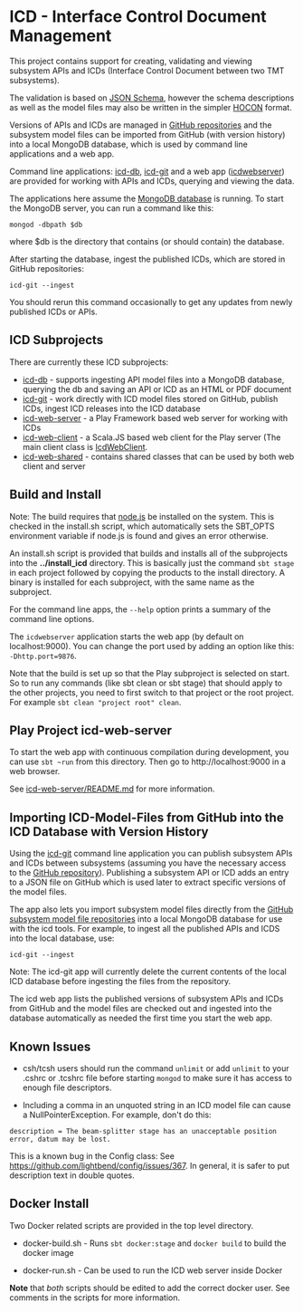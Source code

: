 ICD - Interface Control Document Management
===========================================

This project contains support for creating, validating and viewing subsystem APIs and ICDs (Interface Control Document between two TMT subsystems).

The validation is based on [JSON Schema](http://json-schema.org/),
however the schema descriptions as well as the model files may also be written in
the simpler [HOCON](https://github.com/typesafehub/config/blob/master/HOCON.md) format.

Versions of APIs and ICDs are managed in [GitHub repositories](https://github.com/tmt-icd/ICD-Model-Files.git) and 
the subsystem model files can be imported from GitHub (with version history) into a local MongoDB database, which is used
by command line applications and a web app.
 
Command line applications: [icd-db](icd-db), [icd-git](icd-git) and a web app ([icdwebserver](icd-web-server)) 
are provided for working with APIs and ICDs, querying and viewing the data.

The applications here assume the [MongoDB database](https://www.mongodb.com) is running. 
To start the MongoDB server, you can run a command like this:

    mongod -dbpath $db
    
where $db is the directory that contains (or should contain) the database.

After starting the database, ingest the published ICDs, which are stored in GitHub repositories:

    icd-git --ingest

You should rerun this command occasionally to get any updates from newly published ICDs or APIs.

ICD Subprojects
---------------

There are currently these ICD subprojects:

* [icd-db](icd-db) - supports ingesting API model files into a MongoDB database, querying the db and saving an API or ICD as an HTML or PDF document
* [icd-git](icd-git) - work directly with ICD model files stored on GitHub, publish ICDs, ingest ICD releases into the ICD database
* [icd-web-server](icd-web-server) - a Play Framework based web server for working with ICDs
* [icd-web-client](icd-web-client) - a Scala.JS based web client for the Play server
                                     (The main client class is [IcdWebClient](icd-web-client/src/main/scala/icd/web/client/IcdWebClient.scala).
* [icd-web-shared](icd-web-shared) - contains shared classes that can be used by both web client and server

Build and Install
-----------------

Note: The build requires that [node.js](https://nodejs.org/en/) be installed on the system.
This is checked in the install.sh script, which automatically sets the SBT_OPTS environment variable if node.js is found 
and gives an error otherwise. 

An install.sh script is provided that builds and installs all of the subprojects into the __../install_icd__ directory.
This is basically just the command `sbt stage` in each project followed by copying the products to the
install directory. A binary is installed for each subproject, with the same name as the subproject.

For the command line apps, the `--help` option prints a summary of the command line options.

The `icdwebserver` application starts the web app (by default on localhost:9000).
You can change the port used by adding an option like this: `-Dhttp.port=9876`.

Note that the build is set up so that the Play subproject is selected on start.
So to run any commands (like sbt clean or sbt stage) that should apply to the other projects,
you need to first switch to that project or the root project. For example `sbt clean "project root" clean`. 

Play Project icd-web-server
---------------------------

To start the web app with continuous compilation during development, you can use `sbt ~run` from this directory.
Then go to http://localhost:9000 in a web browser.

See [icd-web-server/README.md](icd-web-server/README.md) for more information.

Importing ICD-Model-Files from GitHub into the ICD Database with Version History
--------------------------------------------------------------------------------

Using the [icd-git](icd-git) command line application you can publish subsystem APIs and ICDs between subsystems 
(assuming you have the necessary access to the [GitHub repository](https://github.com/tmt-icd/ICD-Model-Files)).
Publishing a subsystem API or ICD adds an entry to a JSON file on GitHub which is used later to extract specific 
versions of the model files.

The app also lets you import subsystem model files directly from the
[GitHub subsystem model file repositories](https://github.com/tmt-icd/)  into a local MongoDB database
for use with the icd tools. For example, to ingest all the published APIs and ICDS into the local database, use:

    icd-git --ingest

Note: The icd-git app will currently delete the current contents of the local ICD database before
ingesting the files from the repository.

The icd web app lists the published versions of subsystem APIs and ICDs from GitHub and the model
files are checked out and ingested into the database automatically as needed the first time you start the web app. 

Known Issues
------------

* csh/tcsh users should run the command `unlimit` or add `unlimit` to your .cshrc or .tcshrc file before starting `mongod` to make sure
  it has access to enough file descriptors.

* Including a comma in an unquoted string in an ICD model file can cause a NullPointerException.
For example, don't do this: 
```
description = The beam-splitter stage has an unacceptable position error, datum may be lost.
```
This is a known bug in the Config class: See https://github.com/lightbend/config/issues/367.
In general, it is safer to put description text in double quotes.

Docker Install
--------------

Two Docker related scripts are provided in the top level directory.

* docker-build.sh - Runs `sbt docker:stage` and `docker build` to build the docker image

* docker-run.sh - Can be used to run the ICD web server inside Docker

__Note__ that *both* scripts should be edited to add the correct docker user.
See comments in the scripts for more information.




